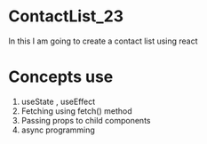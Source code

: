# ContactList_23
In this I am going to create a contact list using react

# Concepts use
1. useState , useEffect
2. Fetching using fetch() method
3. Passing props to child components
4. async programming
